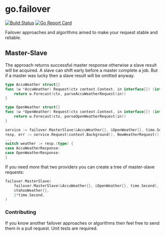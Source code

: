 # go.failover

[![Build Status](https://travis-ci.org/regeda/go.failover.svg?branch=master)](https://travis-ci.org/regeda/go.failover)
[![Go Report Card](https://goreportcard.com/badge/github.com/regeda/go.failover)](https://goreportcard.com/report/github.com/regeda/go.failover)

Failover approaches and algorithms aimed to make your request stable and reliable.

## Master-Slave

The approach returns successful master response otherwise a slave result will be acquired.
A slave can shift early before a master complete a job. But if a master was lucky then a slave result will be omitted anyway.

```go
type AccuWeather struct{}
func (w *AccuWeather) Request(ctx context.Context, in interface{}) (interface{}, error) {
    return w.Forecast(ctx, parseAccuWeatherRequest(in))
}

type OpenWeather struct{}
func (w *OpenWeather) Request(ctx context.Context, in interface{}) (interface{}, error) {
    return w.Forecast(ctx, parseOpenWeatherRequest(in))
}

service := failover.MasterSlave(&AccuWeather{}, &OpenWeather{}, time.Second)
resp, err := service.Request(context.Background(), NewWeatherRequest())
...
switch weather := resp.(type) {
case AccuWeatherResponse:
case OpenWeatherResponse:
}
```

If you need more that two providers you can create a tree of master-slave requests:
```go
failover.MasterSlave(
    failover.MasterSlave(&AccuWeather{}, &OpenWeather{}, time.Second),
    &YahooWeather{},
    2*time.Second,
)
```

### Contributing
If you know another failover approaches or algorithms then feel free to send them in a pull request. Unit tests are required.
